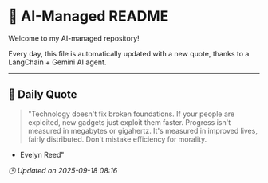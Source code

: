 # 🧠 AI-Managed README

Welcome to my AI-managed repository!

Every day, this file is automatically updated with a new quote, thanks to a LangChain + Gemini AI agent.

---

## 📅 Daily Quote

> "Technology doesn't fix broken foundations.
If your people are exploited, new gadgets just exploit them faster.
Progress isn't measured in megabytes or gigahertz.
It's measured in improved lives, fairly distributed.
Don't mistake efficiency for morality.

- Evelyn Reed"

*🕒 Updated on 2025-09-18 08:16*